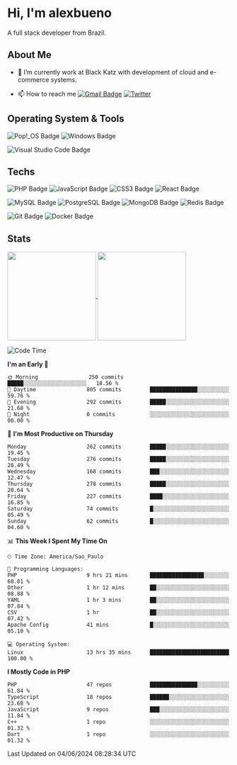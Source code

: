 # Hi, I'm alexbueno

A full stack developer from Brazil.

## About Me

- 🌱 I’m currently work at Black Katz with development of cloud and e-commerce systems.

- 📫 How to reach me [![Gmail Badge](https://img.shields.io/badge/-gmail-c14438?style=for-the-badge&logo=Gmail&logoColor=ffffff)](mailto:alexsandrofbueno@gmail.com) [![Twitter](https://img.shields.io/badge/twitter-1DA1F2.svg?style=for-the-badge&logo=twitter&logoColor=ffffff)](https://twitter.com/Alex_Bueno_7)

## Operating System & Tools

![Pop!_OS Badge](https://img.shields.io/badge/Pop!__OS-48B9C7?logo=popos&logoColor=fff&style=flat)
![Windows Badge](https://img.shields.io/badge/Windows-0078D6?logo=windows&logoColor=fff&style=flat)

![Visual Studio Code Badge](https://img.shields.io/badge/Visual%20Studio%20Code-007ACC?logo=visualstudiocode&logoColor=fff&style=flat)

## Techs

![PHP Badge](https://img.shields.io/badge/PHP-777BB4?logo=php&logoColor=fff&style=flat)
![JavaScript Badge](https://img.shields.io/badge/JavaScript-F7DF1E?logo=javascript&logoColor=000&style=flat)
![CSS3 Badge](https://img.shields.io/badge/CSS3-1572B6?logo=css3&logoColor=fff&style=flat)
![React Badge](https://img.shields.io/badge/React-61DAFB?logo=react&logoColor=000&style=flat)

![MySQL Badge](https://img.shields.io/badge/MySQL-4479A1?logo=mysql&logoColor=fff&style=flat)
![PostgreSQL Badge](https://img.shields.io/badge/PostgreSQL-4169E1?logo=postgresql&logoColor=fff&style=flat)
![MongoDB Badge](https://img.shields.io/badge/MongoDB-47A248?logo=mongodb&logoColor=fff&style=flat)
![Redis Badge](https://img.shields.io/badge/Redis-DC382D?logo=redis&logoColor=fff&style=flat)

![Git Badge](https://img.shields.io/badge/Git-F05032?logo=git&logoColor=fff&style=flat)
![Docker Badge](https://img.shields.io/badge/Docker-2496ED?logo=docker&logoColor=fff&style=flat)


## Stats

<a href="https://github.com/anuraghazra/github-readme-stats">
  <img height=200 align="center" src="https://github-readme-stats.vercel.app/api?username=alexbueno7&theme=dark" />
</a>
<a href="https://github.com/anuraghazra/convoychat">
  <img height=200 align="center" src="https://github-readme-stats.vercel.app/api/top-langs?username=alexbueno7&layout=compact&langs_count=8&card_width=320&theme=dark" />
</a>

<!--START_SECTION:waka-->
![Code Time](http://img.shields.io/badge/Code%20Time-985%20hrs%2042%20mins-blue)

**I'm an Early 🐤** 

```text
🌞 Morning                250 commits         █████░░░░░░░░░░░░░░░░░░░░   18.56 % 
🌆 Daytime                805 commits         ███████████████░░░░░░░░░░   59.76 % 
🌃 Evening                292 commits         █████░░░░░░░░░░░░░░░░░░░░   21.68 % 
🌙 Night                  0 commits           ░░░░░░░░░░░░░░░░░░░░░░░░░   00.00 % 
```
📅 **I'm Most Productive on Thursday** 

```text
Monday                   262 commits         █████░░░░░░░░░░░░░░░░░░░░   19.45 % 
Tuesday                  276 commits         █████░░░░░░░░░░░░░░░░░░░░   20.49 % 
Wednesday                168 commits         ███░░░░░░░░░░░░░░░░░░░░░░   12.47 % 
Thursday                 278 commits         █████░░░░░░░░░░░░░░░░░░░░   20.64 % 
Friday                   227 commits         ████░░░░░░░░░░░░░░░░░░░░░   16.85 % 
Saturday                 74 commits          █░░░░░░░░░░░░░░░░░░░░░░░░   05.49 % 
Sunday                   62 commits          █░░░░░░░░░░░░░░░░░░░░░░░░   04.60 % 
```


📊 **This Week I Spent My Time On** 

```text
🕑︎ Time Zone: America/Sao_Paulo

💬 Programming Languages: 
PHP                      9 hrs 21 mins       █████████████████░░░░░░░░   68.81 % 
Other                    1 hr 12 mins        ██░░░░░░░░░░░░░░░░░░░░░░░   08.88 % 
YAML                     1 hr 3 mins         ██░░░░░░░░░░░░░░░░░░░░░░░   07.84 % 
CSV                      1 hr                ██░░░░░░░░░░░░░░░░░░░░░░░   07.42 % 
Apache Config            41 mins             █░░░░░░░░░░░░░░░░░░░░░░░░   05.10 % 

💻 Operating System: 
Linux                    13 hrs 35 mins      █████████████████████████   100.00 % 
```

**I Mostly Code in PHP** 

```text
PHP                      47 repos            ███████████████░░░░░░░░░░   61.84 % 
TypeScript               18 repos            ██████░░░░░░░░░░░░░░░░░░░   23.68 % 
JavaScript               9 repos             ███░░░░░░░░░░░░░░░░░░░░░░   11.84 % 
C++                      1 repo              ░░░░░░░░░░░░░░░░░░░░░░░░░   01.32 % 
Dart                     1 repo              ░░░░░░░░░░░░░░░░░░░░░░░░░   01.32 % 
```




 Last Updated on 04/06/2024 08:28:34 UTC
<!--END_SECTION:waka-->
